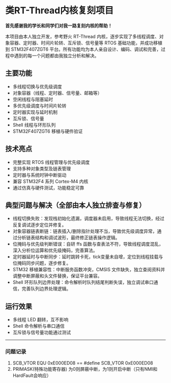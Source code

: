 # 类RT-Thread内核复刻项目

**首先感谢我的学长和同学们对我一路复刻内核的帮助！**

本项目由本人独立开发，参考野火 RT-Thread 内核，逐步实现了多线程调度、对象容器、定时器、时间片轮转、互斥锁、信号量等 RTOS 基础功能，并成功移植到 STM32F407ZGT6 平台。所有功能均为本人亲自设计、编码、调试和完善，过程中遇到的每一个问题都由我独立分析和解决。

## 主要功能

- 多线程切换与优先级调度
- 对象容器（线程、定时器、信号量、邮箱等）
- 空闲线程与阻塞延时
- 多优先级调度与时间片轮转
- 定时器实现与延时机制
- 互斥锁、信号量
- Shell 线程与环形队列
- STM32F407ZGT6 移植与硬件验证

## 技术亮点

- 完整实现 RTOS 线程管理与优先级调度
- 支持多种对象类型及链表管理
- 定时器与系统时钟中断驱动
- 兼容 STM32F4 系列 Cortex-M4 内核
- 通过仿真与硬件测试，功能稳定可靠

## 典型问题与解决（全部由本人独立排查与修复）

- 线程切换失败：发现栈初始化遗漏，调度器未启用，导致线程无法切换，经过反复调试逐步定位并修复。
- 对象容器链表断链：链表插入/删除指针处理不当，导致优先级调度异常，通过分析链表结构和调试波形，最终修正链表操作逻辑。
- 位掩码与优先级判断错误：自研 ffs 函数与查表法不符，导致线程调度混乱，深入分析位运算和优先级掩码，完善算法。
- 定时器延时与中断同步：延时跳转卡死，tick变量未自增，定位到线程挂载与位掩码同步问题，逐步修复。
- STM32 移植兼容性：中断服务函数冲突，CMSIS 文件缺失，独立查阅资料并调整中断屏蔽和头文件替换，保证平台兼容。
- Shell 环形队列边界处理：命令解析时队列结尾判断失误，独立调试串口通信，完善队列边界处理逻辑。

## 运行效果

- 多线程 LED 翻转，互不影响
- Shell 命令解析与串口通信
- 互斥锁与信号量功能通过测试

---
### 问题记录
1. SCB_VTOR EQU 0xE000ED08  == #define SCB_VTOR 0xE000ED08
2. PRIMASK(特殊功能寄存器) 为0则屏蔽中断，为1则开启中断（只有NMI和HardFault会响应）